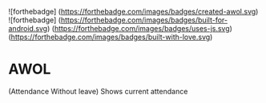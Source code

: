   ![forthebadge] (https://forthebadge.com/images/badges/created-awol.svg) ![forthebadge]
 (https://forthebadge.com/images/badges/built-for-android.svg)
 (https://forthebadge.com/images/badges/uses-js.svg)
 (https://forthebadge.com/images/badges/built-with-love.svg)
# AWOL
(Attendance Without leave)
Shows current attendance
